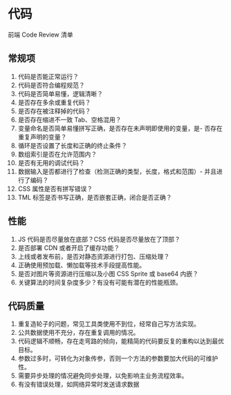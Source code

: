 # 代码

前端 Code Review 清单

## 常规项

1. 代码是否能正常运行？
2. 代码是否符合编程规范？
3. 代码是否简单易懂，逻辑清晰？
4. 是否存在多余或重复代码？
5. 是否存在被注释掉的代码？
6. 是否存在缩进不一致 Tab、空格混用？
7. 变量命名是否简单易懂拼写正确，是否存在未声明即使用的变量，是- 否存在重复声明的变量？
8. 循环是否设置了长度和正确的终止条件？
9. 数组索引是否在允许范围内？
10. 是否有无用的调试代码？
11. 数据输入是否都进行了检查（检测正确的类型，长度，格式和范围）- 并且进行了编码？
12. CSS 属性是否有拼写错误？
13. TML 标签是否书写正确，是否嵌套正确，闭合是否正确？

## 性能

1. JS 代码是否尽量放在底部？CSS 代码是否尽量放在了顶部？
2. 是否部署 CDN 或者开启了缓存功能？
3. 上线或者发布前，是否对静态资源进行打包、压缩处理？
4. 正确使用预加载、懒加载等技术手段提高性能。
5. 是否对图片等资源进行压缩以及小图 CSS Sprite 或 base64 内嵌？
6. 关键算法的时间复杂度多少？有没有可能有潜在的性能瓶颈。

## 代码质量

1. 重复造轮子的问题，常见工具类使用不到位，经常自己写方法实现。
2. 公共数据使用不充分，存在重复调用的情况。
3. 代码逻辑不顺畅，存在走弯路的倾向，能精简的代码要反复的重构以达到最优目标。
4. 参数过多时，可转化为对象传参，否则一个方法的参数要加大代码的可维护性。
5. 需要异步处理的情况避免同步处理，以免影响主业务流程效率。
6. 有没有错误处理，如网络异常时发送请求数据

